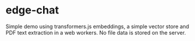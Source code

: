 # edge-chat

Simple demo using transformers.js embeddings, a simple vector store and PDF text extraction in a web workers. No file data is stored on the server.
